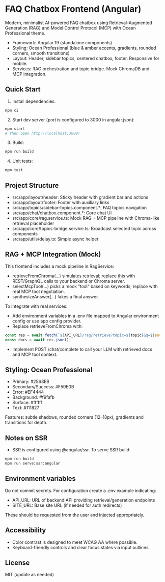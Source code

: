 # FAQ Chatbox Frontend (Angular)

Modern, minimalist AI-powered FAQ chatbox using Retrieval-Augmented Generation (RAG) and Model Control Protocol (MCP) with Ocean Professional theme.

- Framework: Angular 19 (standalone components)
- Styling: Ocean Professional (blue & amber accents, gradients, rounded corners, smooth transitions)
- Layout: Header, sidebar topics, centered chatbox, footer. Responsive for mobile.
- Services: RAG orchestration and topic bridge. Mock ChromaDB and MCP integration.

## Quick Start

1) Install dependencies:
```bash
npm ci
```

2) Start dev server (port is configured to 3000 in angular.json):
```bash
npm start
# then open http://localhost:3000/
```

3) Build:
```bash
npm run build
```

4) Unit tests:
```bash
npm test
```

## Project Structure

- src/app/layout/header: Sticky header with gradient bar and actions
- src/app/layout/footer: Footer with auxiliary links
- src/app/topics/sidebar-topics.component.*: FAQ topics navigation
- src/app/chat/chatbox.component.*: Core chat UI
- src/app/core/rag.service.ts: Mock RAG + MCP pipeline with Chroma-like retrieval placeholder
- src/app/core/topics-bridge.service.ts: Broadcast selected topic across components
- src/app/utils/delay.ts: Simple async helper

## RAG + MCP Integration (Mock)

This frontend includes a mock pipeline in RagService:
- retrieveFromChroma(...) simulates retrieval; replace this with REST/GraphQL calls to your backend or Chroma server.
- selectMcpTool(...) picks a mock "tool" based on keywords; replace with real MCP tool negotiation.
- synthesizeAnswer(...) fakes a final answer.

To integrate with real services:
- Add environment variables in a .env file mapped to Angular environment config or use app config provider.
- Replace retrieveFromChroma with:
```ts
const res = await fetch(`${API_URL}/rag/retrieve?topic=${topic}&q=${encodeURIComponent(query)}`);
const docs = await res.json();
```
- Implement POST /chat/complete to call your LLM with retrieved docs and MCP tool context.

## Styling: Ocean Professional

- Primary: #2563EB
- Secondary/Success: #F59E0B
- Error: #EF4444
- Background: #f9fafb
- Surface: #ffffff
- Text: #111827

Features: subtle shadows, rounded corners (12–18px), gradients and transitions for depth.

## Notes on SSR

- SSR is configured using @angular/ssr. To serve SSR build:
```bash
npm run build
npm run serve:ssr:angular
```

## Environment variables

Do not commit secrets. For configuration create a .env.example indicating:
- API_URL: URL of backend API providing retrieval/generation endpoints
- SITE_URL: Base site URL (if needed for auth redirects)

These should be requested from the user and injected appropriately.

## Accessibility

- Color contrast is designed to meet WCAG AA where possible.
- Keyboard-friendly controls and clear focus states via input outlines.

## License

MIT (update as needed)
